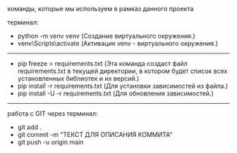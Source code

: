 команды,  которые мы используем в рамказ данного проекта

терминал:
- python -m venv venv (Создание виртуального окружения.)
- venv\Scripts\activate (Активация venv - виртуального окружения.)

_____________________________________________________________________________________________________________________________________________________________________
- pip freeze > requirements.txt (Эта команда создаст файл requirements.txt в текущей директории, в котором будет список всех установленных библиотек и их версий.)
- pip install -r requirements.txt (Для установки зависимостей из файла.)
- pip install -U -r requirements.txt (Для обновления зависимостей.)

_____________________________________________________________________________________________________________________________________________________________________
работа с GIT через терминал:
- git add .
- git commit -m "ТЕКСТ ДЛЯ ОПИСАНИЯ КОММИТА"
- git push -u origin main

